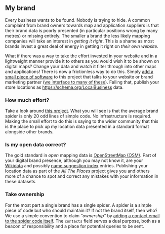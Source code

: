 ## My brand

Every business wants to be found. Nobody is trying to hide.
A common complaint from brand owners towards map and application
suppliers is that their brand data is poorly presented
(in particular positions wrong by many metres) or missing entirely.
The smaller a brand the less likely mapping companies will
take an interest in *getting it right*. This is a
shame as most brands invest a great deal of energy in getting
it right on *their own website*.

What if there was a way to take the effort invested in
your website and in a lightweight manner provide it to others
as you would wish it to be shown on digital maps? Change your data
and watch it filter through into other maps and applications!
There is now a frictionless way to do this. Simply [add a small piece
of software](../README.md#contributing-code) to this project that talks to your website or brand
marketing partner ([we interface to many of these](../locations/storefinders/README.md)). Failing that, publish your store locations as https://schema.org/LocalBusiness data.

### How much effort?

Take a look around [this project](../locations/spiders). What you will see is that the average
brand spider is only 20 odd lines of simple code. No infrastructure is required.
Making the small effort to do this is saying to the wider community that this
is the place to pick up my location data presented in a standard format alongside
other brands.

### Is my open data correct?

The gold standard in _open_ mapping data is
[OpenStreetMap (OSM)](https://www.openstreetmap.org/).
Part of your digital brand presence, although you may not know it, are your
[Wikidata](../docs/WIKIDATA.md#wikidata) and possibly
[name suggestion index](../docs/WIKIDATA.md#name-suggestion-index-nsi) entries.
Publishing your location data as part of the _All The Places_ project gives you
and others more of a chance to spot and correct any mistakes
with your information in these datasets.

### Take ownership

For the most part a single brand has a single spider. A spider is a simple piece
of code but who should maintain it? If not the brand itself, then who?
We use a simple convention to claim _"ownership"_ by [adding a contact email
to the spider code itself](https://github.com/alltheplaces/alltheplaces/blob/master/locations/spiders/tomtom.py#L7).
The `contacts` field serves a dual purpose, both as a beacon
of responsibility and a place for potential queries to be sent.
